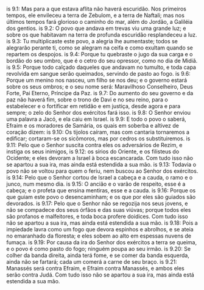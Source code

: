 is 9.1: Mas para a que estava aflita não haverá escuridão. Nos primeiros tempos, ele envileceu a terra de Zebulom, e a terra de Naftali; mas nos últimos tempos fará glorioso o caminho do mar, além do Jordão, a Galiléia dos gentios.
is 9.2: O povo que andava em trevas viu uma grande luz; e sobre os que habitavam na terra de profunda escuridão resplandeceu a luz.
is 9.3: Tu multiplicaste este povo, a alegria lhe aumentaste; todos se alegrarão perante ti, como se alegram na ceifa e como exultam quando se repartem os despojos.
is 9.4: Porque tu quebraste o jugo da sua carga e o bordão do seu ombro, que é o cetro do seu opressor, como no dia de Midiã.
is 9.5: Porque todo calçado daqueles que andavam no tumulto, e toda capa revolvida em sangue serão queimados, servindo de pasto ao fogo.
is 9.6: Porque um menino nos nasceu, um filho se nos deu; e o governo estará sobre os seus ombros; e o seu nome será: Maravilhoso Conselheiro, Deus Forte, Pai Eterno, Príncipe da Paz.
is 9.7: Do aumento do seu governo e da paz não haverá fim, sobre o trono de Davi e no seu reino, para o estabelecer e o fortificar em retidão e em justiça, desde agora e para sempre; o zelo do Senhor dos exércitos fará isso.
is 9.8: O Senhor enviou uma palavra a Jacó, e ela caiu em Israel.
is 9.9: E todo o povo o saberá, Efraim e os moradores de Samária, os quais em soberba e altivez de coração dizem:
is 9.10: Os tijolos caíram, mas com cantaria tornaremos a edificar; cortaram-se os sicômoros, mas por cedros os substituiremos.
is 9.11: Pelo que o Senhor suscita contra eles os adversários de Rezim, e instiga os seus inimigos,
is 9.12: os sírios do Oriente, e os filisteus do Ocidente; e eles devoram a Israel à boca escancarada. Com tudo isso não se apartou a sua ira, mas ainda está estendida a sua mão.
is 9.13: Todavia o povo não se voltou para quem o feriu, nem buscou ao Senhor dos exércitos.
is 9.14: Pelo que o Senhor cortou de Israel a cabeça e a cauda, o ramo e o junco, num mesmo dia.
is 9.15: O ancião e o varão de respeito, esse é a cabeça; e o profeta que ensina mentiras, esse e a cauda.
is 9.16: Porque os que guiam este povo o desencaminham; e os que por eles são guiados são devorados.
is 9.17: Pelo que o Senhor não se regozija nos seus jovens, e não se compadece dos seus órfãos e das suas viúvas; porque todos eles são profanos e malfeitores, e toda boca profere doidices. Com tudo isso não se apartou a sua ira, mas ainda está estendida a sua mão.
is 9.18: Pois a impiedade lavra como um fogo que devora espinhos e abrolhos, e se ateia no emaranhado da floresta; e eles sobem ao alto em espessas nuvens de fumaça.
is 9.19: Por causa da ira do Senhor dos exércitos a terra se queima, e o povo é como pasto do fogo; ninguém poupa ao seu irmão.
is 9.20: Se colher da banda direita, ainda terá fome, e se comer da banda esquerda, ainda não se fartará; cada um comerá a carne de seu braço.
is 9.21: Manassés será contra Efraim, e Efraim contra Manassés, e ambos eles serão contra Judá. Com tudo isso não se apartou a sua ira, mas ainda está estendida a sua mão.
